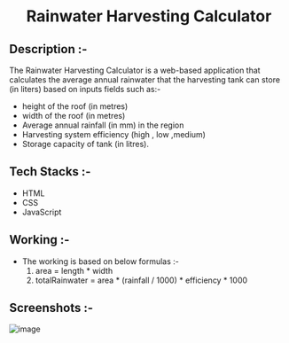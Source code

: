 # <p align="center">Rainwater Harvesting Calculator</p>

## Description :-

The Rainwater Harvesting Calculator is a web-based application that calculates the average annual rainwater that the harvesting tank can store (in liters) based on inputs fields such as:-
 - height of the roof (in metres)
 - width of the roof (in metres)
 - Average annual rainfall (in mm) in the region
 - Harvesting system efficiency (high , low ,medium)
 - Storage capacity of tank (in litres).

## Tech Stacks :-

- HTML
- CSS
- JavaScript

## Working :-

-  The working is based on below formulas :-
   1) area = length * width
   2) totalRainwater = area * (rainfall / 1000) * efficiency * 1000

## Screenshots :-

![image](https://github.com/Rakesh9100/CalcDiverse/assets/blob/salestaxcalc/results)
